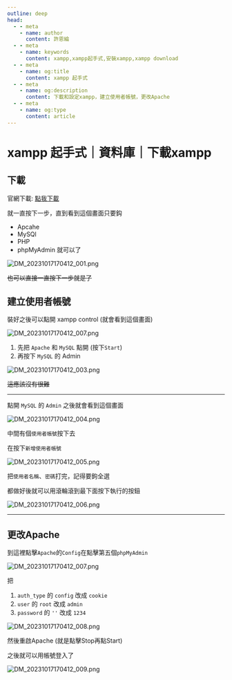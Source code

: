 ```yaml
---
outline: deep
head:
  - - meta
    - name: author
      content: 許恩綸
  - - meta
    - name: keywords
      content: xampp,xampp起手式,安裝xampp,xampp download
  - - meta
    - name: og:title
      content: xampp 起手式
  - - meta
    - name: og:description
      content: 下載和設定xampp，建立使用者帳號，更改Apache
  - - meta
    - name: og:type
      content: article
---
```


# xampp 起手式｜資料庫｜下載xampp

## 下載

官網下載: [點我下載](https://www.apachefriends.org/zh_tw/download.html)

就一直按下一步，直到看到這個畫面只要鈎

- Apcahe
- MySQl
- PHP
- phpMyAdmin
就可以了

![DM_20231017170412_001.png](../assets/xampp起手式/DM_20231017170412_001.png)

~~也可以直接一直按下一步就是了~~

## 建立使用者帳號

裝好之後可以點開 xampp control (就會看到這個畫面)

![DM_20231017170412_007.png](../assets/xampp起手式/DM_20231017170412_007.png)

1. 先把 `Apache` 和 `MySQL` 點開 (按下`Start`)
2. 再按下 `MySQL` 的 Admin

![DM_20231017170412_003.png](../assets/xampp起手式/DM_20231017170412_003.png)

~~這應該沒有很難~~

---

點開 `MySQL` 的 `Admin` 之後就會看到這個畫面

![DM_20231017170412_004.png](../assets/xampp起手式/DM_20231017170412_004.png)

中間有個`使用者帳號`按下去

在按下`新增使用者帳號`

![DM_20231017170412_005.png](../assets/xampp起手式/DM_20231017170412_005.png)

把`使用者名稱`、`密碼`打完，記得要鉤全選

都做好後就可以用滾輪滾到最下面按下執行的按鈕

![DM_20231017170412_006.png](../assets/xampp起手式/DM_20231017170412_006.png)

---

## 更改Apache

到這裡點擊`Apache`的`Config`在點擊第五個`phpMyAdmin`

![DM_20231017170412_007.png](../assets/xampp起手式/DM_20231017170412_007.png)

把

1. `auth_type` 的 `config` 改成 `cookie`
2. `user` 的 `root` 改成 `admin`
3. `password` 的 `''` 改成 `1234`

![DM_20231017170412_008.png](../assets/xampp起手式/DM_20231017170412_008.png)

然後重啟Apache (就是點擊Stop再點Start)

之後就可以用帳號登入了

![DM_20231017170412_009.png](../assets/xampp起手式/DM_20231017170412_009.png)